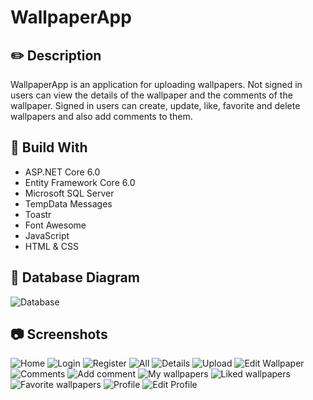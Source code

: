 # WallpaperApp

## :pencil2: Description
WallpaperApp is an application for uploading wallpapers. Not signed in users can view the details of the wallpaper and the comments of the wallpaper. Signed in users can create, update, like, favorite and delete wallpapers and also add comments to them.

## :hammer: Build With
- ASP.NET Core 6.0
- Entity Framework Core 6.0
- Microsoft SQL Server
- TempData Messages
- Toastr
- Font Awesome
- JavaScript
- HTML & CSS


## :floppy_disk: Database Diagram
![Database](/images/mdimages/database.png)

## :camera: Screenshots
![Home](/images/mdimages/home.png)
![Login](/images/mdimages/login.png)
![Register](/images/mdimages/register.png)
![All](/assets/images/mdimages/all.png)
![Details](/images/mdimages/details.png)
![Upload](/images/mdimages/upload.png)
![Edit Wallpaper](/images/mdimages/edit-wallpaper.png)
![Comments](/images/mdimages/comments.png)
![Add comment](/images/mdimages/comment-add.png)
![My wallpapers](/images/mdimages/mine.png)
![Liked wallpapers](/images/mdimages/liked.png)
![Favorite wallpapers](/images/mdimages/favorite.png)
![Profile](/images/mdimages/profile.png)
![Edit Profile](/images/mdimages/edit-profile.png)